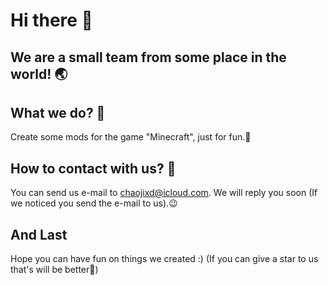 # Hi there 👋

## We are a small team from some place in the world! 🌏

## What we do? 🧐

Create some mods for the game "Minecraft", just for fun.🥳

## How to contact with us? 📧

You can send us e-mail to chaojixd@icloud.com. We will reply you soon (If we noticed you send the e-mail to us).😉

## And Last

Hope you can have fun on things we created :)       (If you can give a star to us that's will be better🎉)
